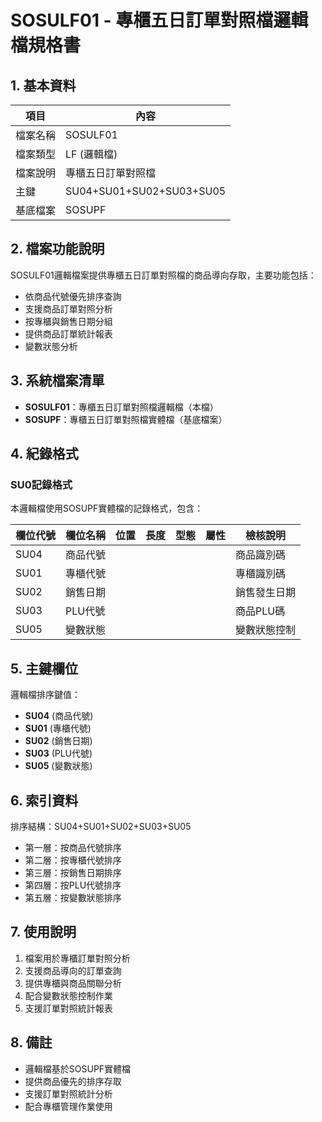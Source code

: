 # SOSULF01 - 專櫃五日訂單對照檔邏輯檔規格書

## 1. 基本資料

| 項目 | 內容 |
|------|------|
| 檔案名稱 | SOSULF01 |
| 檔案類型 | LF (邏輯檔) |
| 檔案說明 | 專櫃五日訂單對照檔 |
| 主鍵 | SU04+SU01+SU02+SU03+SU05 |
| 基底檔案 | SOSUPF |

## 2. 檔案功能說明

SOSULF01邏輯檔案提供專櫃五日訂單對照檔的商品導向存取，主要功能包括：

- 依商品代號優先排序查詢
- 支援商品訂單對照分析
- 按專櫃與銷售日期分組
- 提供商品訂單統計報表
- 變數狀態分析

## 3. 系統檔案清單

- **SOSULF01**：專櫃五日訂單對照檔邏輯檔（本檔）
- **SOSUPF**：專櫃五日訂單對照檔實體檔（基底檔案）

## 4. 紀錄格式

### SU0記錄格式

本邏輯檔使用SOSUPF實體檔的記錄格式，包含：

| 欄位代號 | 欄位名稱 | 位置 | 長度 | 型態 | 屬性 | 檢核說明 |
|----------|----------|------|------|------|------|----------|
| SU04 | 商品代號 | | | | | 商品識別碼 |
| SU01 | 專櫃代號 | | | | | 專櫃識別碼 |
| SU02 | 銷售日期 | | | | | 銷售發生日期 |
| SU03 | PLU代號 | | | | | 商品PLU碼 |
| SU05 | 變數狀態 | | | | | 變數狀態控制 |

## 5. 主鍵欄位

邏輯檔排序鍵值：
- **SU04** (商品代號)
- **SU01** (專櫃代號)
- **SU02** (銷售日期)
- **SU03** (PLU代號)
- **SU05** (變數狀態)

## 6. 索引資料

排序結構：SU04+SU01+SU02+SU03+SU05
- 第一層：按商品代號排序
- 第二層：按專櫃代號排序
- 第三層：按銷售日期排序
- 第四層：按PLU代號排序
- 第五層：按變數狀態排序

## 7. 使用說明

1. 檔案用於專櫃訂單對照分析
2. 支援商品導向的訂單查詢
3. 提供專櫃與商品關聯分析
4. 配合變數狀態控制作業
5. 支援訂單對照統計報表

## 8. 備註

- 邏輯檔基於SOSUPF實體檔
- 提供商品優先的排序存取
- 支援訂單對照統計分析
- 配合專櫃管理作業使用 